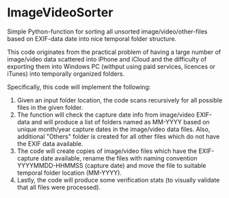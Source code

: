 # ImageVideoSorter
Simple Python-function for sorting all unsorted image/video/other-files based on EXIF-data date into nice temporal folder structure.

This code originates from the practical problem of having a large number of image/video data scattered into iPhone and iCloud and the difficulty of exporting them into Windows PC (withput using paid services, licences or iTunes) into temporally organized folders.

Specifically, this code will implement the following: 

1. Given an input folder location, the code scans recursively for all possible files in the given folder.
2. The function will check the capture date info from image/video EXIF-data and will produce a list of folders named as MM-YYYY based on unique month/year capture dates in the image/video data files. Also, additional "Others" folder is created for all other files which do not have the EXIF data available.
3. The code will create copies of image/video files which have the EXIF-capture date available, rename the files with naming convention YYYYMMDD-HHMMSS (capture date) and move the file to suitable temporal folder location (MM-YYYY).
4. Lastly, the code will produce some verification stats (to visually validate that all files were processed).
